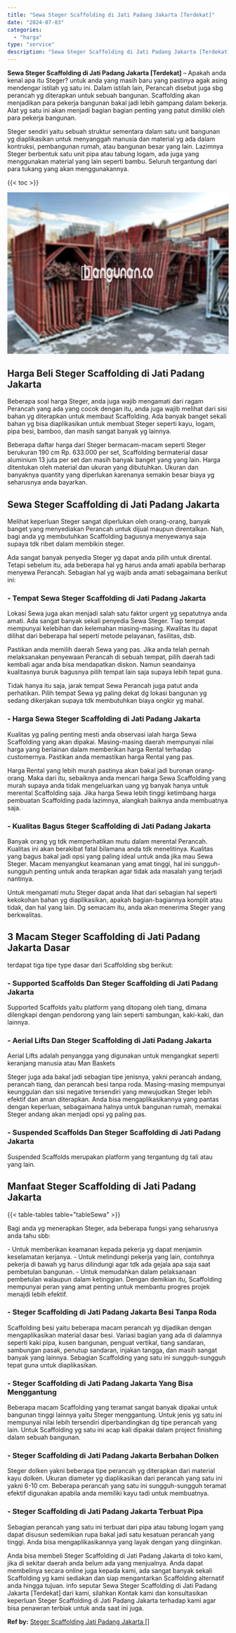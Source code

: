 ```yaml
---
title: "Sewa Steger Scaffolding di Jati Padang Jakarta [Terdekat]"
date: "2024-07-03"
categories: 
  - "harga"
type: "service"
description: "Sewa Steger Scaffolding di Jati Padang Jakarta [Terdekat]. Anda bisa membeli Steger Scaffolding di Jati Padang Jakarta di toko kami, jika di sekitar daerah a..."
---
```


**Sewa Steger Scaffolding di Jati Padang Jakarta \[Terdekat\]** – Apakah anda kenal apa itu Steger? untuk anda yang masih baru yang pastinya agak asing mendengar istilah yg satu ini. Dalam istilah lain, Perancah disebut juga sbg perancah yg diterapkan untuk sebuah bangunan. Scaffolding akan menjadikan para pekerja bangunan bakal jadi lebih gampang dalam bekerja. Alat yg satu ini akan menjadi bagian bagian penting yang patut dimiliki oleh para pekerja bangunan.

Steger sendiri yaitu sebuah struktur sementara dalam satu unit bangunan yg diaplikasikan untuk menyanggah manusia dan material yg ada dalam kontruksi, pembangunan rumah, atau bangunan besar yang lain. Lazimnya Steger berbentuk satu unit pipa atau tabung logam, ada juga yang menggunakan material yang lain seperti bambu. Seluruh tergantung dari para tukang yang akan menggunakannya.

{{< toc >}}

![Sewa Steger Scaffolding di Jati Padang Jakarta [Terdekat]](/images/sewa-scaffolding-steger-22.png)

## Harga Beli Steger Scaffolding di Jati Padang Jakarta

Beberapa soal harga Steger, anda juga wajib mengamati dari ragam Perancah yang ada yang cocok dengan itu, anda juga wajib melihat dari sisi bahan yg diterapkan untuk membaut Scaffolding. Ada banyak banget sekali bahan yg bisa diaplikasikan untuk membuat Steger seperti kayu, logam, pipa besi, bamboo, dan masih sangat banyak yg lainnya.

Beberapa daftar harga dari Steger bermacam-macam seperti Steger berukuran 190 cm Rp. 633.000 per set, Scaffolding bermaterial dasar aluminium 13 juta per set dan masih banyak banget yang yang lain. Harga ditentukan oleh material dan ukuran yang dibutuhkan. Ukuran dan banyaknya quantity yang diperlukan karenanya semakin besar biaya yg seharusnya anda bayarkan.

## Sewa Steger Scaffolding di Jati Padang Jakarta

Melihat keperluan Steger sangat diperlukan oleh orang-orang, banyak banget yang menyediakan Perancah untuk dijual maupun direntalkan. Nah, bagi anda yg membutuhkan Scaffolding bagusnya menyewanya saja supaya tdk ribet dalam membikin steger.

Ada sangat banyak penyedia Steger yg dapat anda pilih untuk dirental. Tetapi sebelum itu, ada beberapa hal yg harus anda amati apabila berharap menyewa Perancah. Sebagian hal yg wajib anda amati sebagaimana berikut ini:

### \- Tempat Sewa Steger Scaffolding di Jati Padang Jakarta

Lokasi Sewa juga akan menjadi salah satu faktor urgent yg sepatutnya anda amati. Ada sangat banyak sekali penyedia Sewa Steger. Tiap tempat mempunyai kelebihan dan kelemahan masing-masing. Kwalitas itu dapat dilihat dari beberapa hal seperti metode pelayanan, fasilitas, dsb.

Pastikan anda memilih daerah Sewa yang pas. Jika anda telah pernah melaksanakan penyewaan Perancah di sebuah tempat, pilih daerah tadi kembali agar anda bisa mendapatkan diskon. Namun seandainya kualitasnya buruk bagusnya pilih tempat lain saja supaya lebih tepat guna.

Tidak hanya itu saja, jarak tempat Sewa Perancah juga patut anda perhatikan. Pilih tempat Sewa yg paling dekat dg lokasi bangunan yg sedang dikerjakan supaya tdk membutuhkan biaya ongkir yg mahal.

### \- Harga Sewa Steger Scaffolding di Jati Padang Jakarta

Kualitas yg paling penting mesti anda observasi ialah harga Sewa Scaffolding yang akan dipakai. Masing-masing daerah mempunyai nilai harga yang berlainan dalam memberikan harga Rental terhadap customernya. Pastikan anda memastikan harga Rental yang pas.

Harga Rental yang lebih murah pastinya akan bakal jadi buronan orang-orang. Maka dari itu, sebaiknya anda mencari harga Sewa Scaffolding yang murah supaya anda tidak mengeluarkan uang yg banyak hanya untuk merental Scaffolding saja. Jika harga Sewa lebih tinggi ketimbang harga pembuatan Scaffolding pada lazimnya, alangkah baiknya anda membuatnya saja.

### \- Kualitas Bagus Steger Scaffolding di Jati Padang Jakarta

Banyak orang yg tdk memperhatikan mutu dalam merental Perancah. Kualitas ini akan berakibat fatal bilamana anda tdk menelitinya. Kualitas yang bagus bakal jadi opsi yang paling ideal untuk anda jika mau Sewa Steger. Macam menyangkut keamanan yang amat tinggi, hal ini sungguh-sungguh penting untuk anda terapkan agar tidak ada masalah yang terjadi nantinya.

Untuk mengamati mutu Steger dapat anda lihat dari sebagian hal seperti kekokohan bahan yg diaplikasikan, apakah bagian-bagiannya komplit atau tidak, dan hal yang lain. Dg semacam itu, anda akan menerima Steger yang berkwalitas.

## 3 Macam Steger Scaffolding di Jati Padang Jakarta Dasar

terdapat tiga tipe type dasar dari Scaffolding sbg berikut:

### \- Supported Scaffolds Dan Steger Scaffolding di Jati Padang Jakarta

Supported Scaffolds yaitu platform yang ditopang oleh tiang, dimana dilengkapi dengan pendorong yang lain seperti sambungan, kaki-kaki, dan lainnya.

### \- Aerial Lifts Dan Steger Scaffolding di Jati Padang Jakarta

Aerial Lifts adalah penyangga yang digunakan untuk mengangkat seperti keranjang manusia atau Man Baskets

Steger juga ada bakal jadi sebagian tipe jenisnya, yakni perancah andang, perancah tiang, dan perancah besi tanpa roda. Masing-masing mempunyai keunggulan dan sisi negative tersendiri yang mewujudkan Steger lebih efektif dan aman diterapkan. Anda bisa mengaplikasikannya yang pantas dengan keperluan, sebagaimana halnya untuk bangunan rumah, memakai Steger andang akan menjadi opsi yg paling pas.

### \- Suspended Scaffolds Dan Steger Scaffolding di Jati Padang Jakarta

Suspended Scaffolds merupakan platform yang tergantung dg tali atau yang lain.

## Manfaat Steger Scaffolding di Jati Padang Jakarta

{{< table-tables table="tableSewa" >}}

Bagi anda yg menerapkan Steger, ada beberapa fungsi yang seharusnya anda tahu sbb:

\- Untuk memberikan keamanan kepada pekerja yg dapat menjamin keselamatan kerjanya. - Untuk melindungi pekerja yang lain, contohnya pekerja di bawah yg harus dilindungi agar tdk ada gejala apa saja saat pembetulan bangunan. - Untuk memudahkan dalam pelaksanaan pembetulan walaupun dalam ketinggian. Dengan demikian itu, Scaffolding mempunyai peran yang amat penting untuk membantu progres projek menajdi lebih efektif.

### \- Steger Scaffolding di Jati Padang Jakarta Besi Tanpa Roda

Scaffolding besi yaitu beberapa macam perancah yg dijadikan dengan mengaplikasikan material dasar besi. Variasi bagian yang ada di dalamnya seperti kaki pipa, kusen bangunan, penguat vertikal, tiang sandaran, sambungan pasak, penutup sandaran, injakan tangga, dan masih sangat banyak yang lainnya. Sebagian Scaffolding yang satu ini sungguh-sungguh tepat guna untuk diaplikasikan.

### \- Steger Scaffolding di Jati Padang Jakarta Yang Bisa Menggantung

Beberapa macam Scaffolding yang teramat sangat banyak dipakai untuk bangunan tinggi lainnya yaitu Steger menggantung. Untuk jenis yg satu ini mempunyai nilai lebih tersendiri diperbandingkan dg tipe perancah yang lain. Untuk Scaffolding yg satu ini acap kali dipakai dalam project finishing dalam sebuah bangunan.

### \- Steger Scaffolding di Jati Padang Jakarta Berbahan Dolken

Steger dolken yakni beberapa tipe perancah yg diterapkan dari material kayu dolken. Ukuran diameter yg diaplikasikan dari perancah yang satu ini yakni 6-10 cm. Beberapa perancah yang satu ini sungguh-sungguh teramat efektif digunakan apabila anda memiliki kayu tadi untuk membuatnya.

### \- Steger Scaffolding di Jati Padang Jakarta Terbuat Pipa

Sebagian perancah yang satu ini terbuat dari pipa atau tabung logam yang dapat disusun sedemikian rupa bakal jadi satu kesatuan perancah yang tinggi. Anda bisa mengaplikasikannya yang layak dengan yang diinginkan.

Anda bisa membeli Steger Scaffolding di Jati Padang Jakarta di toko kami, jika di sekitar daerah anda belum ada yang menjualnya. Anda dapat membelinya secara online juga kepada kami, ada sangat banyak sekali Scaffolding yg kami sediakan dan siap mengantarkan Scaffolding alternatif anda hingga tujuan. info seputar Sewa Steger Scaffolding di Jati Padang Jakarta \[Terdekat\] dari kami, silahkan Kontak kami dan konsultasikan keperluan Steger Scaffolding di Jati Padang Jakarta terhadap kami agar bisa penawran terbiak untuk anda saat ini juga.

**Ref by:** [Steger Scaffolding Jati Padang Jakarta []](https://id.wikipedia.org/wiki/Steger)
